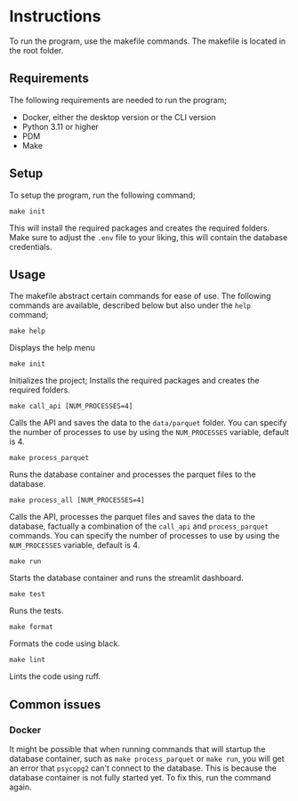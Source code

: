 # Instructions
To run the program, use the makefile commands. The makefile is located in the root folder. 

## Requirements
The following requirements are needed to run the program;
- Docker, either the desktop version or the CLI version
- Python 3.11 or higher
- PDM
- Make

## Setup
To setup the program, run the following command;
```
make init
```
This will install the required packages and creates the required folders. Make sure to adjust the `.env` file to your liking, this will contain the database credentials.

## Usage
The makefile abstract certain commands for ease of use. The following commands are available, described below but also under the `help` command;
```
make help
```
Displays the help menu
```
make init
```
Initializes the project; Installs the required packages and creates the required folders.
```
make call_api [NUM_PROCESSES=4]
```
Calls the API and saves the data to the `data/parquet` folder. You can specify the number of processes to use by using the `NUM_PROCESSES` variable, default is 4.
```
make process_parquet
```
Runs the database container and processes the parquet files to the database.
```
make process_all [NUM_PROCESSES=4]
```
Calls the API, processes the parquet files and saves the data to the database, factually a combination of the `call_api` and `process_parquet` commands. You can specify the number of processes to use by using the `NUM_PROCESSES` variable, default is 4.
```
make run
```
Starts the database container and runs the streamlit dashboard.
```
make test
```
Runs the tests.
```
make format
```
Formats the code using black.
```
make lint
```
Lints the code using ruff.

## Common issues
### Docker
It might be possible that when running commands that will startup the database container, such as `make process_parquet` or `make run`, you will get an error that `psycopg2` can't connect to the database. This is because the database container is not fully started yet. To fix this, run the command again. 